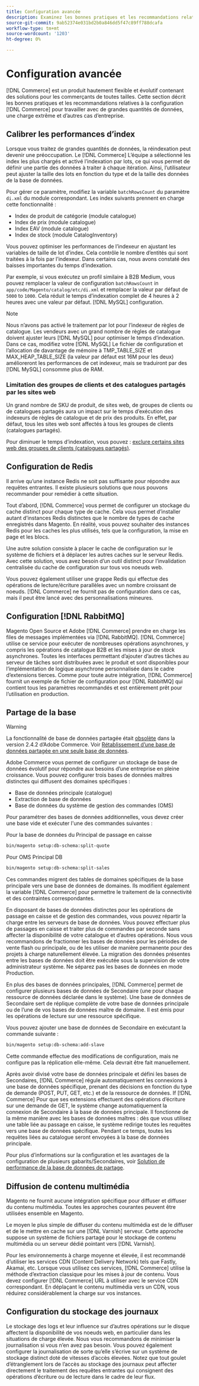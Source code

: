 ```yaml
---
title: Configuration avancée
description: Examinez les bonnes pratiques et les recommandations relatives aux systèmes d’entreprise de grande taille conçus pour traiter de grands volumes de données.
source-git-commit: 9ab52374e031bd2b0a846dd5f47c89ff788dcafa
workflow-type: tm+mt
source-wordcount: '1203'
ht-degree: 0%

---
```



# Configuration avancée

[!DNL Commerce] est un produit hautement flexible et évolutif contenant des solutions pour les commerçants de toutes tailles. Cette section décrit les bonnes pratiques et les recommandations relatives à la configuration [!DNL Commerce] pour travailler avec de grandes quantités de données, une charge extrême et d’autres cas d’entreprise.

## Calibrer les performances d’index

Lorsque vous traitez de grandes quantités de données, la réindexation peut devenir une préoccupation. Le [!DNL Commerce] L’équipe a sélectionné les index les plus chargés et activé l’indexation par lots, ce qui vous permet de définir une partie des données à traiter à chaque itération. Ainsi, l’utilisateur peut ajuster la taille des lots en fonction du type et de la taille des données de la base de données.

Pour gérer ce paramètre, modifiez la variable `batchRowsCount` du paramètre `di.xml` du module correspondant. Les index suivants prennent en charge cette fonctionnalité :

* Index de produit de catégorie (module catalogue)
* Index de prix (module catalogue)
* Index EAV (module catalogue)
* Index de stock (module CatalogInventory)

Vous pouvez optimiser les performances de l’indexeur en ajustant les variables de taille de lot d’index. Cela contrôle le nombre d’entités qui sont traitées à la fois par l’indexeur. Dans certains cas, nous avons constaté des baisses importantes du temps d’indexation.

Par exemple, si vous exécutez un profil similaire à B2B Medium, vous pouvez remplacer la valeur de configuration `batchRowsCount` in `app/code/Magento/catalog/etc/di.xml` et remplacer la valeur par défaut de `5000` to `1000`. Cela réduit le temps d’indexation complet de 4 heures à 2 heures avec une valeur par défaut. [!DNL MySQL] configuration.

>[!NOTE]
>
>Nous n’avons pas activé le traitement par lot pour l’indexeur de règles de catalogue. Les vendeurs avec un grand nombre de règles de catalogue doivent ajuster leurs [!DNL MySQL] pour optimiser le temps d’indexation. Dans ce cas, modifiez votre [!DNL MySQL] Le fichier de configuration et l’allocation de davantage de mémoire à TMP_TABLE_SIZE et MAX_HEAP_TABLE_SIZE (la valeur par défaut est 16M pour les deux) amélioreront les performances de cet indexeur, mais se traduiront par des [!DNL MySQL] consomme plus de RAM.

### Limitation des groupes de clients et des catalogues partagés par les sites web

Un grand nombre de SKU de produit, de sites web, de groupes de clients ou de catalogues partagés aura un impact sur le temps d’exécution des indexeurs de règles de catalogue et de prix des produits. En effet, par défaut, tous les sites web sont affectés à tous les groupes de clients (catalogues partagés).

Pour diminuer le temps d’indexation, vous pouvez : [exclure certains sites web des groupes de clients (catalogues partagés)](https://devdocs.magento.com/guides/v2.4/extension-dev-guide/indexer-optimization.html#customer-group-limitations-by-websites).

## Configuration de Redis

Il arrive qu’une instance Redis ne soit pas suffisante pour répondre aux requêtes entrantes. Il existe plusieurs solutions que nous pouvons recommander pour remédier à cette situation.

Tout d’abord, [!DNL Commerce] vous permet de configurer un stockage du cache distinct pour chaque type de cache. Cela vous permet d’installer autant d’instances Redis distinctes que le nombre de types de cache enregistrés dans Magento. En réalité, vous pouvez souhaiter des instances Redis pour les caches les plus utilisés, tels que la configuration, la mise en page et les blocs.

Une autre solution consiste à placer le cache de configuration sur le système de fichiers et à déplacer les autres caches sur le serveur Redis. Avec cette solution, vous avez besoin d’un outil distinct pour l’invalidation centralisée du cache de configuration sur tous vos noeuds web.

Vous pouvez également utiliser une grappe Redis qui effectue des opérations de lecture/écriture parallèles avec un nombre croissant de noeuds. [!DNL Commerce] ne fournit pas de configuration dans ce cas, mais il peut être lancé avec des personnalisations mineures.

## Configuration [!DNL RabbitMQ]

Magento Open Source et Adobe [!DNL Commerce] prendre en charge les files de messages implémentées via [!DNL RabbitMQ]. [!DNL Commerce] utilise ce service pour exécuter de nombreuses opérations asynchrones, y compris les opérations de catalogue B2B et les mises à jour de stock asynchrones. Toutes les interfaces permettant d’ajouter d’autres tâches au serveur de tâches sont distribuées avec le produit et sont disponibles pour l’implémentation de logique asynchrone personnalisée dans le cadre d’extensions tierces. Comme pour toute autre intégration, [!DNL Commerce] fournit un exemple de fichier de configuration pour [!DNL RabbitMQ] qui contient tous les paramètres recommandés et est entièrement prêt pour l’utilisation en production.

## Partage de la base

>[!WARNING]
>
>La fonctionnalité de base de données partagée était [obsolète](https://community.magento.com/t5/Magento-DevBlog/Deprecation-of-Split-Database-in-Magento-Commerce/ba-p/465187) dans la version 2.4.2 d’Adobe Commerce. Voir [Rétablissement d’une base de données partagée en une seule base de données](https://devdocs.magento.com/guides/v2.4/config-guide/revert-split-database.html).

Adobe Commerce vous permet de configurer un stockage de base de données évolutif pour répondre aux besoins d’une entreprise en pleine croissance. Vous pouvez configurer trois bases de données maîtres distinctes qui diffusent des domaines spécifiques :

* Base de données principale (catalogue)
* Extraction de base de données
* Base de données du système de gestion des commandes (OMS)

Pour paramétrer des bases de données additionnelles, vous devez créer une base vide et exécuter l&#39;une des commandes suivantes :

Pour la base de données du Principal de passage en caisse

```bash
bin/magento setup:db-schema:split-quote
```

Pour OMS Principal DB

```bash
bin/magento setup:db-schema:split-sales
```

Ces commandes migrent des tables de domaines spécifiques de la base principale vers une base de données de domaines. Ils modifient également la variable [!DNL Commerce] pour permettre le traitement de la connectivité et des contraintes correspondantes.

En disposant de bases de données distinctes pour les opérations de passage en caisse et de gestion des commandes, vous pouvez répartir la charge entre les serveurs de base de données. Vous pouvez effectuer plus de passages en caisse et traiter plus de commandes par seconde sans affecter la disponibilité de votre catalogue et d’autres opérations. Nous vous recommandons de fractionner les bases de données pour les périodes de vente flash ou principale, ou de les utiliser de manière permanente pour des projets à charge naturellement élevée. La migration des données présentes entre les bases de données doit être exécutée sous la supervision de votre administrateur système.  Ne séparez pas les bases de données en mode Production.

En plus des bases de données principales, [!DNL Commerce] permet de configurer plusieurs bases de données de Secondaire (une pour chaque ressource de données déclarée dans le système). Une base de données de Secondaire sert de réplique complète de votre base de données principale ou de l’une de vos bases de données maître de domaine. Il est émis pour les opérations de lecture sur une ressource spécifique.

Vous pouvez ajouter une base de données de Secondaire en exécutant la commande suivante :

```bash
bin/magento setup:db-schema:add-slave
```

Cette commande effectue des modifications de configuration, mais ne configure pas la réplication elle-même. Cela devrait être fait manuellement.

Après avoir divisé votre base de données principale et défini les bases de Secondaires, [!DNL Commerce] régule automatiquement les connexions à une base de données spécifique, prenant des décisions en fonction du type de demande (POST, PUT, GET, etc.) et de la ressource de données. If [!DNL Commerce] Pour que ses extensions effectuent des opérations d’écriture sur une demande de GET, le système change automatiquement la connexion de Secondaire à la base de données principale. Il fonctionne de la même manière avec les bases de données maîtres : dès que vous utilisez une table liée au passage en caisse, le système redirige toutes les requêtes vers une base de données spécifique. Pendant ce temps, toutes les requêtes liées au catalogue seront envoyées à la base de données principale.

Pour plus d’informations sur la configuration et les avantages de la configuration de plusieurs gabarits/Secondaires, voir
[Solution de performance de la base de données de partage](https://devdocs.magento.com/guides/v2.4/config-guide/multi-master/multi-master.html).

## Diffusion de contenu multimédia

Magento ne fournit aucune intégration spécifique pour diffuser et diffuser du contenu multimédia. Toutes les approches courantes peuvent être utilisées ensemble en Magento.

Le moyen le plus simple de diffuser du contenu multimédia est de le diffuser et de le mettre en cache sur une [!DNL Varnish] serveur. Cette approche suppose un système de fichiers partagé pour le stockage de contenu multimédia ou un serveur dédié pointant vers [!DNL Varnish].

Pour les environnements à charge moyenne et élevée, il est recommandé d’utiliser les services CDN (Content Delivery Network) tels que Fastly, Akamai, etc. Lorsque vous utilisez ces services, [!DNL Commerce] utilise la méthode d’extraction classique pour les mises à jour de contenu. Vous devez configurer [!DNL Commerce] URL à utiliser avec le service CDN correspondant. En déplaçant le contenu multimédia vers un CDN, vous réduirez considérablement la charge sur vos instances.

## Configuration du stockage des journaux

Le stockage des logs et leur influence sur d’autres opérations sur le disque affectent la disponibilité de vos noeuds web, en particulier dans les situations de charge élevée. Nous vous recommandons de minimiser la journalisation si vous n’en avez pas besoin. Vous pouvez également configurer la journalisation de sorte qu’elle s’écrive sur un système de stockage distinct doté de vitesses d’accès élevées. Notez que tout goulet d’étranglement lors de l’accès au stockage des journaux peut affecter directement le traitement des requêtes entrantes qui consignent des opérations d’écriture ou de lecture dans le cadre de leur flux.
